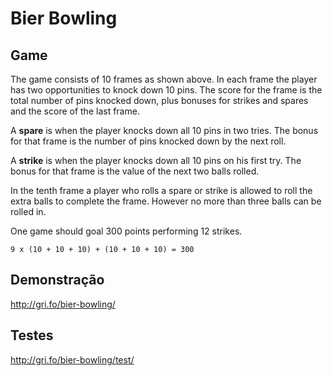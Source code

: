 # Bier Bowling

## Game

The game consists of 10 frames as shown above.  In each frame the player has two opportunities to knock down 10 pins. The score for the frame is the total number of pins knocked down, plus bonuses for strikes and spares and the score of the last frame.

A **spare** is when the player knocks down all 10 pins in two tries. The bonus for that frame is the number of pins knocked down by the next roll.

A **strike** is when the player knocks down all 10 pins on his first try. The bonus for that frame is the value of the next two balls rolled.

In the tenth frame a player who rolls a spare or strike is allowed to roll the extra balls to complete the frame. However no more than three balls can be rolled in.

One game should goal 300 points performing 12 strikes.

    9 x (10 + 10 + 10) + (10 + 10 + 10) = 300

## Demonstração

http://gri.fo/bier-bowling/

## Testes

http://gri.fo/bier-bowling/test/